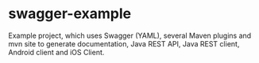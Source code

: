 # swagger-example
Example project, which uses Swagger (YAML), several Maven plugins and mvn site to generate documentation, Java REST API, Java REST client, Android client and iOS Client.
